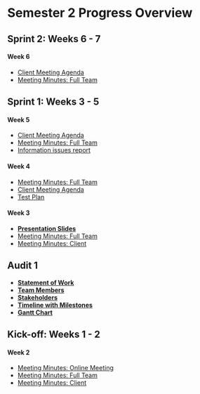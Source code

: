 # Semester 2 Progress Overview
## Sprint 2: Weeks 6 - 7
#### Week 6

* [Client Meeting Agenda](MeetingMinutes/MeetingAgenda3.pdf)
* [Meeting Minutes: Full Team](MeetingMinutes/MeetingMinutes10.pdf.pdf)


## Sprint 1: Weeks 3 - 5

#### Week 5

* [Client Meeting Agenda](MeetingMinutes/MeetingAgenda2.pdf)
* [Meeting Minutes: Full Team](MeetingMinutes/MeetingMinutes9.pdf)
* [Information issues report](Sprint1/information%20issues%20report.pdf)

#### Week 4

* [Meeting Minutes: Full Team](MeetingMinutes/Meeting6.pdf)
* [Client Meeting Agenda](MeetingMinutes/MeetingAgenda1.pdf)
* [Test Plan](Sprint1/Test%20Plan%20(draft).pdf)

#### Week 3

* [**Presentation Slides**](https://docs.google.com/presentation/d/1cvQcCeFERK6mRaIhDVObRH1uYKA7Y_bVxbJuNkgO7x8/edit#slide=id.p9)
* [Meeting Minutes: Full Team](MeetingMinutes/MeetingMinute5.pdf)
* [Meeting Minutes: Client](MeetingMinutes/MeetingMinute4.pdf)

## Audit 1
* **[Statement of Work](Audit1/PDF/Statement%20of%20work,%20initialed.pdf)**
* **[Team Members](Audit1/Images/MCSTeam.002.png)**
* **[Stakeholders](Audit1/Images/MCSStakeHolder.001.png)**
* **[Timeline with Milestones](Audit1/Images/Schedule.png)**
* **[Gantt Chart](Audit1/Images/gantt.PNG)**

## Kick-off: Weeks 1 - 2

#### Week 2
* [Meeting Minutes: Online Meeting](MeetingMinutes/MeetingMinutes3.pdf)
* [Meeting Minutes: Full Team](MeetingMinutes/MeetingMinutes2.pdf)
* [Meeting Minutes: Client](MeetingMinutes/MeetingMinutes1.pdf)



